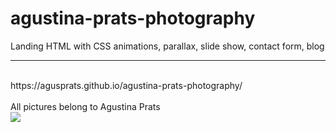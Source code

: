 # agustina-prats-photography
Landing HTML with CSS animations, parallax, slide show, contact form, blog
<hr>
<br/>
https://agusprats.github.io/agustina-prats-photography/
<br/>
<br/>
All pictures belong to Agustina Prats<br/>

<img src="/agustina-prats-photography/app.png">
